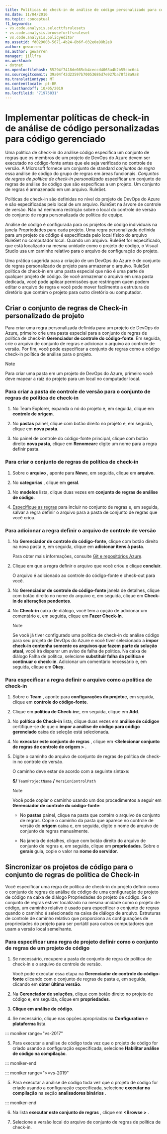 ```yaml
---
title: Políticas de check-in de análise de código personalizado para código gerenciado
ms.date: 11/04/2016
ms.topic: conceptual
f1_keywords:
- vs.code.analysis.selecttfsrulesets
- vs.code.analysis.browsefortfsruleset
- vs.code.analysis.policyeditor
ms.assetid: fd029003-5671-4b24-8b6f-032e0a98b2e8
author: gewarren
ms.author: gewarren
manager: jillfra
ms.workload:
- dotnet
ms.openlocfilehash: 55294f7418de085cb4ceccd4063a4b2b55cbc6c4
ms.sourcegitcommit: 39a04f42d23597b70053686d7e927ba78f38a9a8
ms.translationtype: MT
ms.contentlocale: pt-BR
ms.lasthandoff: 10/05/2019
ms.locfileid: "71975031"
---
```

# <a name="implement-custom-code-analysis-check-in-policies-for-managed-code"></a>Implementar políticas de check-in de análise de código personalizadas para código gerenciado

Uma política de check-in do análise código especifica um conjunto de regras que os membros de um projeto de DevOps do Azure devem ser executado no código-fonte antes que ele seja verificado no controle de versão. A Microsoft fornece um conjunto de standard *conjuntos de regra* essa análise de código do grupo de regras em áreas funcionais. *Conjuntos de regras de política de check-in personalizado* especificar um conjunto de regras de análise de código que são específicas a um projeto. Um conjunto de regras é armazenado em um arquivo. RuleSet.

Políticas de check-in são definidas no nível do projeto de DevOps do Azure e são especificadas pelo local de um arquivo. RuleSet na árvore de controle de versão. Não há nenhuma restrição sobre o local do controle de versão do conjunto de regra personalizada de política de equipe.

Análise de código é configurada para os projetos de código individuais na janela Propriedades para cada projeto. Uma regra personalizada definida para um projeto de código é especificada pelo local físico do arquivo RuleSet no computador local. Quando um arquivo. RuleSet for especificado, que está localizado na mesma unidade como o projeto de código, o Visual Studio usa um caminho relativo para o arquivo de configuração do projeto.

Uma prática sugerida para a criação de um DevOps do Azure é de conjunto de regras personalizado de projeto para armazenar o arquivo. RuleSet política de check-in em uma pasta especial que não é uma parte de qualquer projeto de código. Se você armazenar o arquivo em uma pasta dedicada, você pode aplicar permissões que restringem quem podem editar o arquivo de regra e você pode mover facilmente a estrutura de diretório que contém o projeto para outro diretório ou computador.

## <a name="create-the-project-custom-check-in-rule-set"></a>Criar o conjunto de regras de Check-in personalizado de projeto

Para criar uma regra personalizada definida para um projeto de DevOps do Azure, primeiro crie uma pasta especial para a conjunto de regras de política de check-in **Gerenciador de controle do código-fonte**. Em seguida, crie o arquivo de conjunto de regras e adicionar o arquivo ao controle de versão. Por fim, você pode especificar a conjunto de regras como a código check-in política de análise para o projeto.

> [!NOTE]
> Para criar uma pasta em um projeto de DevOps do Azure, primeiro você deve mapear a raiz do projeto para um local no computador local.

### <a name="to-create-the-version-control-folder-for-the-check-in-policy-rule-set"></a>Para criar a pasta de controle de versão para o conjunto de regras de política de check-in

1. No Team Explorer, expanda o nó do projeto e, em seguida, clique em **controle de origem**.

2. No **pastas** painel, clique com botão direito no projeto e, em seguida, clique em **nova pasta**.

3. No painel de controle do código-fonte principal, clique com botão direito **nova pasta**, clique em **Renomear**e digite um nome para a regra definir pasta.

### <a name="to-create-the-check-in-policy-rule-set"></a>Para criar o conjunto de regras de política de check-in

1. Sobre o **arquivo** , aponte para **New**e, em seguida, clique em **arquivo**.

2. No **categorias** , clique em **geral**.

3. No **modelos** lista, clique duas vezes em **conjunto de regras de análise de código**.

4. [Especifique as regras](../code-quality/how-to-create-a-custom-rule-set.md) para incluir no conjunto de regras e, em seguida, salvar a regra definir o arquivo para a pasta de conjunto de regras que você criou.

### <a name="to-add-the-rule-set-file-to-version-control"></a>Para adicionar a regra definir o arquivo de controle de versão

1. Na **Gerenciador de controle do código-fonte**, clique com botão direito na nova pasta e, em seguida, clique em **adicionar itens à pasta**.

     Para obter mais informações, consulte [Git e repositórios Azure](/azure/devops/repos/git/overview?view=vsts).

2. Clique em que a regra definir o arquivo que você criou e clique **concluir**.

     O arquivo é adicionado ao controle do código-fonte e check-out para você.

3. No **Gerenciador de controle do código-fonte** janela de detalhes, clique com botão direito no nome do arquivo e, em seguida, clique em **Check-in de alterações pendentes**.

4. No **Check-in** caixa de diálogo, você tem a opção de adicionar um comentário e, em seguida, clique em **Fazer Check-In**.

    > [!NOTE]
    > Se você já tiver configurado uma política de check-in do análise código para seu projeto de DevOps do Azure e você tiver selecionado a **impor check-in contenha somente os arquivos que fazem parte da solução atual**, você irá disparar um aviso de falha de política. Na caixa de diálogo Falha de política, selecione **substituir falha da política e continuar o check-in**. Adicionar um comentário necessário e, em seguida, clique em **Okey**.

### <a name="to-specify-the-rule-set-file-as-the-check-in-policy"></a>Para especificar a regra definir o arquivo como a política de check-in

1. Sobre o **Team** , aponte para **configurações do projeto**e, em seguida, clique em **controle do código-fonte**.

2. Clique em **política de Check-in**e, em seguida, clique em **Add**.

3. No **política de Check-in** lista, clique duas vezes em **análise de código**e certifique-se de que o **impor a análise de código para código gerenciado** caixa de seleção está selecionada.

4. No **executar este conjunto de regras** , clique em  **\<Selecionar conjunto de regras de controle de origem >** .

5. Digite o caminho do arquivo de conjunto de regras de política de check-in no controle de versão.

     O caminho deve estar de acordo com a seguinte sintaxe:

     **$/** `TeamProjectName` **/** `VersionControlPath`

    > [!NOTE]
    > Você pode copiar o caminho usando um dos procedimentos a seguir em **Gerenciador de controle do código-fonte**:

    - No **pastas** painel, clique na pasta que contém o arquivo de conjunto de regras. Copie o caminho da pasta que aparece no controle de versão do **origem** caixa e, em seguida, digite o nome do arquivo de conjunto de regras manualmente.

    - Na janela de detalhes, clique com botão direito do arquivo de conjunto de regras e, em seguida, clique em **propriedades**. Sobre o **gerais** guia, copie o valor na **nome do servidor**.

## <a name="synchronize-code-projects-to-the-check-in-policy-rule-set"></a>Sincronizar os projetos de código para o conjunto de regras de política de Check-in

Você especificar uma regra de política de check-in do projeto definir como o conjunto de regras de análise de código de uma configuração de projeto de código na caixa de diálogo Propriedades do projeto de código. Se o conjunto de regras estiver localizado na mesma unidade como o projeto de código, um caminho relativo é usado para especificar o conjunto de regras quando o caminho é selecionado na caixa de diálogo de arquivo. Estruturas de controle de caminho relativo que proporciona as configurações de propriedades do projeto para ser portátil para outros computadores que usam a versão local semelhante.

### <a name="to-specify-a-project-rule-set-as-the-rule-set-of-a-code-project"></a>Para especificar uma regra de projeto definir como o conjunto de regras de um projeto de código

1. Se necessário, recupere a pasta de conjunto de regra de política de check-in e o arquivo de controle de versão.

   Você pode executar essa etapa na **Gerenciador de controle do código-fonte** clicando com o conjunto de regras de pasta e, em seguida, clicando em **obter última versão**.

2. Na **Gerenciador de soluções**, clique com botão direito no projeto de código e, em seguida, clique em **propriedades**.

3. **Clique em análise de código**.

4. Se necessário, clique nas opções apropriadas na **Configuration** e **plataforma** lista.

::: moniker range="vs-2017"

5. Para executar a análise de código toda vez que o projeto de código for criado usando a configuração especificada, selecione **Habilitar análise de código na compilação**.

::: moniker-end

::: moniker range=">=vs-2019"

5. Para executar a análise de código toda vez que o projeto de código for criado usando a configuração especificada, selecione **executar na compilação** na seção **analisadores binários** .

::: moniker-end

6. Na lista **executar este conjunto de regras** , clique em **\<Browse >** .

8. Selecione a versão local do arquivo de conjunto de regras de política de check-in.